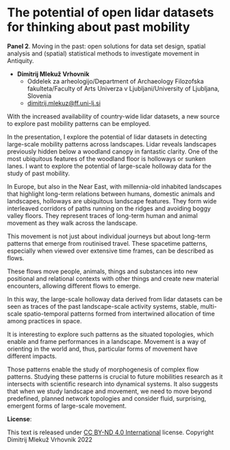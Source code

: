 # The potential of open lidar datasets for thinking about  past mobility

**Panel 2**. Moving in the past: open solutions for data set design, spatial analysis and (spatial) statistical methods to investigate movement in Antiquity.

- **Dimitrij Mlekuž Vrhovnik**
  - Oddelek za arheologijo/Department of Archaeology Filozofska fakulteta/Faculty of Arts Univerza v Ljubljani/University of Ljubljana, Slovenia
  - [dimitrij.mlekuz@ff.uni-lj.si](mailto:dimitrij.mlekuz@ff.uni-lj.si)

With the increased availability of country-wide lidar datasets, a new source to explore past mobility patterns can be employed.

In the presentation, I explore the potential of lidar datasets in detecting large-scale mobility patterns across landscapes. Lidar reveals landscapes previously hidden below a woodland canopy in fantastic clarity. One of the most ubiquitous features of the woodland floor is holloways or sunken lanes. I want to explore the potential of large-scale holloway data for the study of past mobility.

In Europe, but also in the Near East, with millennia-old inhabited landscapes that highlight long-term relations between humans, domestic animals and landscapes, holloways are ubiquitous landscape features. They form wide interleaved corridors of paths running on the ridges and avoiding boggy valley floors. They represent traces of long-term human and animal movement as they walk across the landscape.

This movement is not just about individual journeys but about long-term patterns that emerge from routinised travel. These spacetime patterns, especially when viewed over extensive time frames, can be described as flows.

These flows move people, animals, things and substances into new positional and relational contexts with other things and create new
material encounters, allowing different flows to emerge.

In this way, the large-scale holloway data derived from lidar datasets can be seen as traces of the past landscape-scale activity systems, stable, multi-scale spatio-temporal patterns formed from intertwined allocation of time among practices in space.

It is interesting to explore such patterns as the situated topologies, which enable and frame performances in a landscape. Movement is a way of orienting in the world and, thus, particular forms of movement have different impacts.

Those patterns enable the study of morphogenesis of complex flow patterns. Studying these patterns is crucial to future mobilities research as it intersects with scientific research into dynamical systems. It also suggests that when we study landscape and movement, we need to move beyond predefined, planned network topologies and consider fluid, surprising, emergent forms of large-scale movement.

**License**:

This text is released under [CC BY-ND 4.0 International](https://creativecommons.org/licenses/by-nd/4.0/) license. Copyright Dimitrij Mlekuž Vrhovnik 2022
